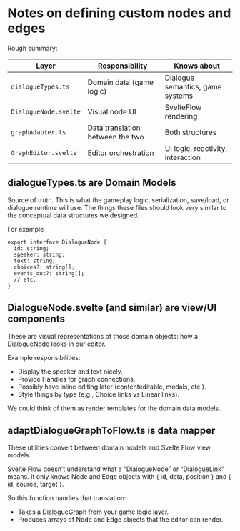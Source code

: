 # Notes on defining custom nodes and edges

Rough summary:

| Layer                 | Responsibility                   | Knows about                       |
| --------------------- | -------------------------------- | --------------------------------- |
| `dialogueTypes.ts`    | Domain data (game logic)         | Dialogue semantics, game systems  |
| `DialogueNode.svelte` | Visual node UI                   | SvelteFlow rendering              |
| `graphAdapter.ts`     | Data translation between the two | Both structures                   |
| `GraphEditor.svelte`  | Editor orchestration             | UI logic, reactivity, interaction |

## dialogueTypes.ts are Domain Models

Source of truth. This is what the gameplay logic, serialization, save/load, or dialogue runtime will use. The things these files should look very similar to the conceptual data structures we designed.

For example
```
export interface DialogueNode {
  id: string;
  speaker: string;
  text: string;
  choices?: string[];
  events_out?: string[];
  // etc.
}
```

## DialogueNode.svelte (and similar) are view/UI components

These are visual representations of those domain objects: how a DialogueNode looks in our editor.

Example responsibilities:

- Display the speaker and text nicely.
- Provide Handles for graph connections.
- Possibly have inline editing later (contenteditable, modals, etc.).
- Style things by type (e.g., Choice links vs Linear links).

We could think of them as render templates for the domain data models.

## adaptDialogueGraphToFlow.ts is data mapper

These utilities convert between domain models and Svelte Flow view models.

Svelte Flow doesn’t understand what a “DialogueNode” or “DialogueLink” means.
It only knows Node and Edge objects with { id, data, position } and { id, source, target }.

So this function handles that translation:

- Takes a DialogueGraph from your game logic layer.
- Produces arrays of Node and Edge objects that the editor can render.